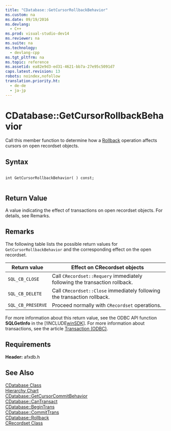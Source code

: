 ```yaml
---
title: "CDatabase::GetCursorRollbackBehavior"
ms.custom: na
ms.date: 09/19/2016
ms.devlang: 
  - C++
ms.prod: visual-studio-dev14
ms.reviewer: na
ms.suite: na
ms.technology: 
  - devlang-cpp
ms.tgt_pltfrm: na
ms.topic: reference
ms.assetid: ea82e9d3-ed31-4621-bb7a-27e95c5091d7
caps.latest.revision: 13
robots: noindex,nofollow
translation.priority.ht: 
  - de-de
  - ja-jp
---
```

# CDatabase::GetCursorRollbackBehavior
Call this member function to determine how a [Rollback](../vs140/CDatabase--Rollback.md) operation affects cursors on open recordset objects.  
  
## Syntax  
  
```  
  
int GetCursorRollbackBehavior( ) const;  
  
```  
  
## Return Value  
 A value indicating the effect of transactions on open recordset objects. For details, see Remarks.  
  
## Remarks  
 The following table lists the possible return values for `GetCursorRollbackBehavior` and the corresponding effect on the open recordset.  
  
|Return value|Effect on CRecordset objects|  
|------------------|----------------------------------|  
|`SQL_CB_CLOSE`|Call `CRecordset::Requery` immediately following the transaction rollback.|  
|`SQL_CB_DELETE`|Call `CRecordset::Close` immediately following the transaction rollback.|  
|`SQL_CB_PRESERVE`|Proceed normally with `CRecordset` operations.|  
  
 For more information about this return value, see the ODBC API function **SQLGetInfo** in the [!INCLUDE[winSDK](../vs140/includes/winSDK_md.md)]. For more information about transactions, see the article [Transaction (ODBC)](../vs140/Transaction--ODBC-.md).  
  
## Requirements  
 **Header:** afxdb.h  
  
## See Also  
 [CDatabase Class](../vs140/CDatabase-Class.md)   
 [Hierarchy Chart](../vs140/Hierarchy-Chart.md)   
 [CDatabase::GetCursorCommitBehavior](../vs140/CDatabase--GetCursorCommitBehavior.md)   
 [CDatabase::CanTransact](../vs140/CDatabase--CanTransact.md)   
 [CDatabase::BeginTrans](../vs140/CDatabase--BeginTrans.md)   
 [CDatabase::CommitTrans](../vs140/CDatabase--CommitTrans.md)   
 [CDatabase::Rollback](../vs140/CDatabase--Rollback.md)   
 [CRecordset Class](../vs140/CRecordset-Class.md)